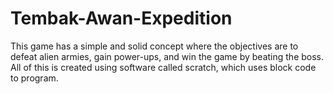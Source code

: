 # Tembak-Awan-Expedition
This game has a simple and solid concept where the objectives are to defeat alien armies, gain power-ups, and win the game by beating the boss. All of this is created using software called scratch, which uses block code to program.

